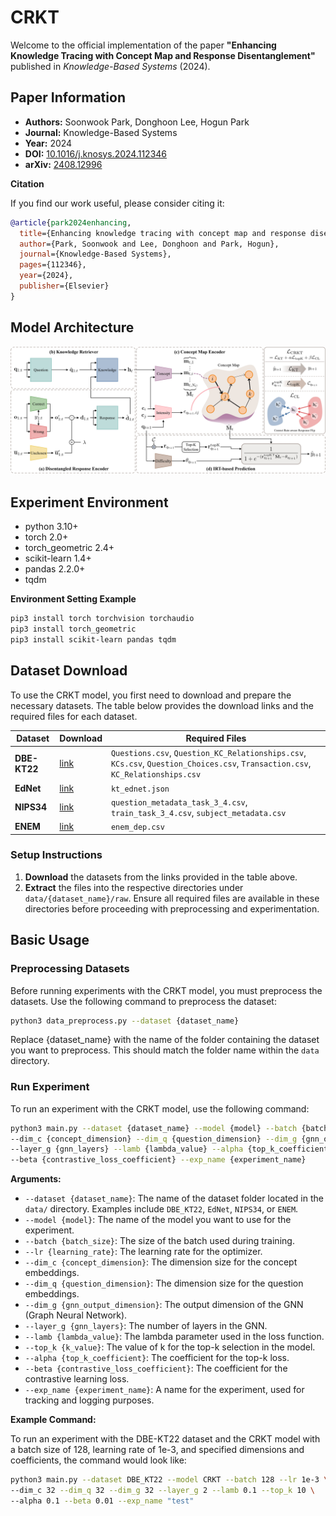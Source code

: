 # CRKT

Welcome to the official implementation of the paper **"Enhancing Knowledge Tracing with Concept Map and Response Disentanglement"** published in *Knowledge-Based Systems* (2024).


## Paper Information

- **Authors:** Soonwook Park, Donghoon Lee, Hogun Park
- **Journal:** Knowledge-Based Systems
- **Year:** 2024
- **DOI:** <a href="https://doi.org/10.1016/j.knosys.2024.112346" target="_blank">10.1016/j.knosys.2024.112346</a>
- **arXiv:** <a href="https://arxiv.org/abs/2408.12996" target="_blank">2408.12996</a>

**Citation**

If you find our work useful, please consider citing it:

```bibtex
@article{park2024enhancing,
  title={Enhancing knowledge tracing with concept map and response disentanglement},
  author={Park, Soonwook and Lee, Donghoon and Park, Hogun},
  journal={Knowledge-Based Systems},
  pages={112346},
  year={2024},
  publisher={Elsevier}
}
```

## Model Architecture

<img alt="CRKT" src="assets/CRKT_architecture.jpg">


## Experiment Environment
- python 3.10+
- torch 2.0+
- torch_geometric 2.4+
- scikit-learn 1.4+
- pandas 2.2.0+
- tqdm

**Environment Setting Example**

```bash
pip3 install torch torchvision torchaudio
pip3 install torch_geometric
pip3 install scikit-learn pandas tqdm
```


## Dataset Download

To use the CRKT model, you first need to download and prepare the necessary datasets. The table below provides the download links and the required files for each dataset.

| **Dataset**  | **Download**                                                                                                          | **Required Files**                                                                                                             |
|--------------|-----------------------------------------------------------------------------------------------------------------------|--------------------------------------------------------------------------------------------------------------------------------|
| **DBE-KT22** | <a href="https://dataverse.ada.edu.au/dataset.xhtml?persistentId=doi:10.26193/6DZWOH" target="_blank">link</a>        | `Questions.csv`, `Question_KC_Relationships.csv`, `KCs.csv`, `Question_Choices.csv`, `Transaction.csv`, `KC_Relationships.csv` |
| **EdNet**    | <a href="https://drive.google.com/file/d/1yLNUGvdWCY9tnX4L-MRfp2c2FYQWGKLm/view?usp=sharing" target="_blank">link</a> | `kt_ednet.json`                                                                                                                |
| **NIPS34**   | <a href="https://eedi.com/projects/neurips-education-challenge" target="_blank">link</a>                              | `question_metadata_task_3_4.csv`, `train_task_3_4.csv`, `subject_metadata.csv`                                                 |
| **ENEM**     | <a href="https://github.com/godtn0/DP-MTL/blob/main/data/enem_data/enem_dep.zip" target="_blank">link</a>             | `enem_dep.csv`                                                                                                                 |


### Setup Instructions

1. **Download** the datasets from the links provided in the table above.
2. **Extract** the files into the respective directories under `data/{dataset_name}/raw`. Ensure all required files are available in these directories before proceeding with preprocessing and experimentation.


## Basic Usage


### Preprocessing Datasets

Before running experiments with the CRKT model, you must preprocess the datasets. Use the following command to preprocess the dataset:

```bash
python3 data_preprocess.py --dataset {dataset_name}
```

Replace {dataset_name} with the name of the folder containing the dataset you want to preprocess. This should match the folder name within the `data` directory.


### Run Experiment

To run an experiment with the CRKT model, use the following command:

```bash
python3 main.py --dataset {dataset_name} --model {model} --batch {batch_size} --lr {learning_rate} \
--dim_c {concept_dimension} --dim_q {question_dimension} --dim_g {gnn_output_dimension} \
--layer_g {gnn_layers} --lamb {lambda_value} --alpha {top_k_coefficient} --top_k {k_value} \
--beta {contrastive_loss_coefficient} --exp_name {experiment_name}
```

**Arguments:**
  - `--dataset {dataset_name}`: The name of the dataset folder located in the `data/` directory. Examples include `DBE_KT22`, `EdNet`, `NIPS34`, or `ENEM`.
  - `--model {model}`: The name of the model you want to use for the experiment.
  - `--batch {batch_size}`: The size of the batch used during training.
  - `--lr {learning_rate}`: The learning rate for the optimizer.
  - `--dim_c {concept_dimension}`: The dimension size for the concept embeddings.
  - `--dim_q {question_dimension}`: The dimension size for the question embeddings.
  - `--dim_g {gnn_output_dimension}`: The output dimension of the GNN (Graph Neural Network).
  - `--layer_g {gnn_layers}`: The number of layers in the GNN.
  - `--lamb {lambda_value}`: The lambda parameter used in the loss function.
  - `--top_k {k_value}`: The value of k for the top-k selection in the model.
  - `--alpha {top_k_coefficient}`: The coefficient for the top-k loss.
  - `--beta {contrastive_loss_coefficient}`: The coefficient for the contrastive learning loss.
  - `--exp_name {experiment_name}`: A name for the experiment, used for tracking and logging purposes.


**Example Command:**

To run an experiment with the DBE-KT22 dataset and the CRKT model with a batch size of 128, learning rate of 1e-3, and specified dimensions and coefficients, the command would look like:

```bash
python3 main.py --dataset DBE_KT22 --model CRKT --batch 128 --lr 1e-3 \
--dim_c 32 --dim_q 32 --dim_g 32 --layer_g 2 --lamb 0.1 --top_k 10 \
--alpha 0.1 --beta 0.01 --exp_name "test"
```
